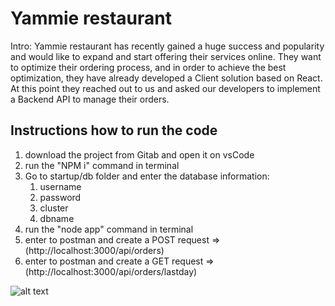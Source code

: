 # Yammie restaurant

Intro:
Yammie restaurant has recently gained a huge success and popularity and
would like to expand and start offering their services online.
They want to optimize their ordering process, and in order to achieve the
best optimization, they have already developed a Client solution based on
React.
At this point they reached out to us and asked our developers to implement
a Backend API to manage their orders.

<h2>Instructions how to run the code</h2>
<ol>
  <li>download the project from Gitab and open it on vsCode</li>
  <li>run the "NPM i" command in terminal</li>
  <li>Go to startup/db folder and enter the database information:
  <ol>
    <li>username</li>
    <li>password</li>
    <li>cluster</li>
    <li>dbname</li>
   </ol>
  </li>
  <li>run the "node app" command in terminal</li>
  <li>enter to postman and create a POST request => (http://localhost:3000/api/orders)</li>
  <li>enter to postman and create a GET request => (http://localhost:3000/api/orders/lastday)</li>
</ol>

![alt text](http://url/to/img.png)
